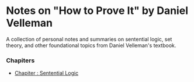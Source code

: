 # Notes on "How to Prove It" by Daniel Velleman
A collection of personal notes and summaries on sentential logic, set theory, and other foundational topics from Daniel Velleman's textbook.

### Chapiters

* [Chapiter :  Sentential Logic](Notes___How_to_Prove_It___Chapiter_1test.pdf)
